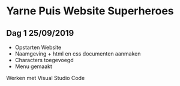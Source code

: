 # Yarne Puis Website Superheroes
## Dag 1 25/09/2019
* Opstarten Website
* Naamgeving + html en css documenten aanmaken
* Characters toegevoegd 
* Menu gemaakt

Werken met Visual Studio Code
